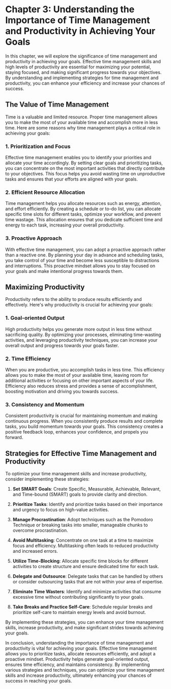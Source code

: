 Chapter 3: Understanding the Importance of Time Management and Productivity in Achieving Your Goals
===================================================================================================

In this chapter, we will explore the significance of time management and productivity in achieving your goals. Effective time management skills and high levels of productivity are essential for maximizing your potential, staying focused, and making significant progress towards your objectives. By understanding and implementing strategies for time management and productivity, you can enhance your efficiency and increase your chances of success.

The Value of Time Management
----------------------------

Time is a valuable and limited resource. Proper time management allows you to make the most of your available time and accomplish more in less time. Here are some reasons why time management plays a critical role in achieving your goals:

### 1. Prioritization and Focus

Effective time management enables you to identify your priorities and allocate your time accordingly. By setting clear goals and prioritizing tasks, you can concentrate on the most important activities that directly contribute to your objectives. This focus helps you avoid wasting time on unproductive tasks and ensures that your efforts are aligned with your goals.

### 2. Efficient Resource Allocation

Time management helps you allocate resources such as energy, attention, and effort efficiently. By creating a schedule or to-do list, you can allocate specific time slots for different tasks, optimize your workflow, and prevent time wastage. This allocation ensures that you dedicate sufficient time and energy to each task, increasing your overall productivity.

### 3. Proactive Approach

With effective time management, you can adopt a proactive approach rather than a reactive one. By planning your day in advance and scheduling tasks, you take control of your time and become less susceptible to distractions and interruptions. This proactive mindset allows you to stay focused on your goals and make intentional progress towards them.

Maximizing Productivity
-----------------------

Productivity refers to the ability to produce results efficiently and effectively. Here's why productivity is crucial for achieving your goals:

### 1. Goal-oriented Output

High productivity helps you generate more output in less time without sacrificing quality. By optimizing your processes, eliminating time-wasting activities, and leveraging productivity techniques, you can increase your overall output and progress towards your goals faster.

### 2. Time Efficiency

When you are productive, you accomplish tasks in less time. This efficiency allows you to make the most of your available time, leaving room for additional activities or focusing on other important aspects of your life. Efficiency also reduces stress and provides a sense of accomplishment, boosting motivation and driving you towards success.

### 3. Consistency and Momentum

Consistent productivity is crucial for maintaining momentum and making continuous progress. When you consistently produce results and complete tasks, you build momentum towards your goals. This consistency creates a positive feedback loop, enhances your confidence, and propels you forward.

Strategies for Effective Time Management and Productivity
---------------------------------------------------------

To optimize your time management skills and increase productivity, consider implementing these strategies:

1. **Set SMART Goals**: Create Specific, Measurable, Achievable, Relevant, and Time-bound (SMART) goals to provide clarity and direction.

2. **Prioritize Tasks**: Identify and prioritize tasks based on their importance and urgency to focus on high-value activities.

3. **Manage Procrastination**: Adopt techniques such as the Pomodoro Technique or breaking tasks into smaller, manageable chunks to overcome procrastination.

4. **Avoid Multitasking**: Concentrate on one task at a time to maximize focus and efficiency. Multitasking often leads to reduced productivity and increased errors.

5. **Utilize Time-Blocking**: Allocate specific time blocks for different activities to create structure and ensure dedicated time for each task.

6. **Delegate and Outsource**: Delegate tasks that can be handled by others or consider outsourcing tasks that are not within your area of expertise.

7. **Eliminate Time Wasters**: Identify and minimize activities that consume excessive time without contributing significantly to your goals.

8. **Take Breaks and Practice Self-Care**: Schedule regular breaks and prioritize self-care to maintain energy levels and avoid burnout.

By implementing these strategies, you can enhance your time management skills, increase productivity, and make significant strides towards achieving your goals.

In conclusion, understanding the importance of time management and productivity is vital for achieving your goals. Effective time management allows you to prioritize tasks, allocate resources efficiently, and adopt a proactive mindset. Productivity helps generate goal-oriented output, ensures time efficiency, and maintains consistency. By implementing various strategies and techniques, you can optimize your time management skills and increase productivity, ultimately enhancing your chances of success in reaching your goals.
